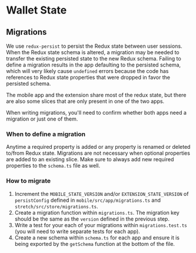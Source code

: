 # Wallet State

## Migrations

We use `redux-persist` to persist the Redux state between user sessions. When the Redux state schema is altered, a migration may be needed to transfer the existing persisted state to the new Redux schema. Failing to define a migration results in the app defaulting to the persisted schema, which will very likely cause `undefined` errors because the code has references to Redux state properties that were dropped in favor the persisted schema.

The mobile app and the extension share most of the redux state, but there are also some slices that are only present in one of the two apps.

When writing migrations, you'll need to confirm whether both apps need a migration or just one of them.

### When to define a migration

Anytime a required property is added or any property is renamed or deleted to/from Redux state. Migrations are not necessary when optional properties are added to an existing slice. Make sure to always add new required properties to the `schema.ts` file as well.

### How to migrate

1. Increment the `MOBILE_STATE_VERSION` and/or `EXTENSION_STATE_VERSION` of `persistConfig` defined in `mobile/src/app/migrations.ts` and `stretch/src/store/migrations.ts`.
2. Create a migration function within `migrations.ts`. The migration key should be the same as the `version` defined in the previous step.
3. Write a test for your each of your migrations within `migrations.test.ts` (you will need to write separate tests for each app).
4. Create a new schema within `schema.ts` for each app and ensure it is being exported by the `getSchema` function at the bottom of the file.
